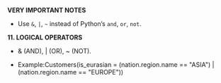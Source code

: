 **VERY IMPORTANT NOTES**

- Use `&`, `|`, `~` instead of Python’s `and`, `or`, `not`.

**11. LOGICAL OPERATORS**

*   & (AND), | (OR), ~ (NOT).
    
*   Example:Customers(is\_eurasian = (nation.region.name == "ASIA") | (nation.region.name == "EUROPE"))